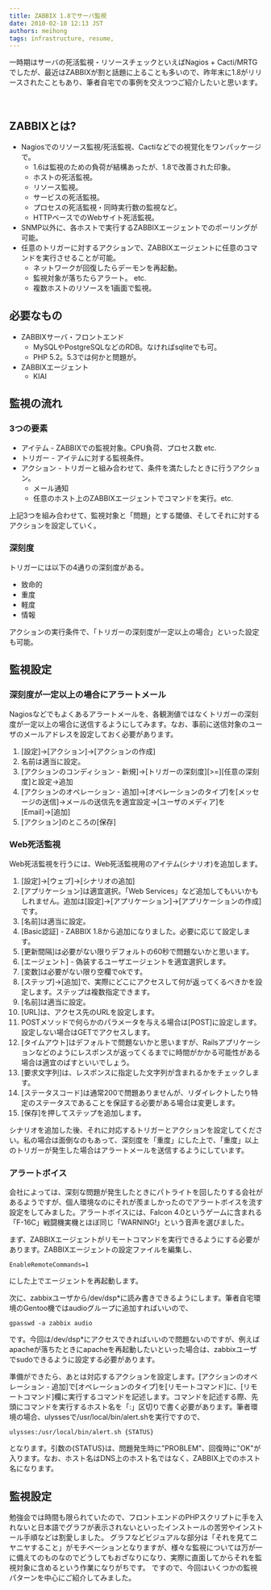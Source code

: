 ```yaml
---
title: ZABBIX 1.8でサーバ監視
date: 2010-02-10 12:13 JST
authors: meihong
tags: infrastructure, resume, 
---
```

  

一時期はサーバの死活監視・リソースチェックといえばNagios + Cacti/MRTGでしたが、最近はZABBIXが割と話題に上ることも多いので、昨年末に1.8がリリースされたこともあり、筆者自宅での事例を交えつつご紹介したいと思います。

 <!--more-->  

## ZABBIXとは?

- Nagiosでのリソース監視/死活監視、Cactiなどでの視覚化をワンパッケージで。
  - 1.6は監視のための負荷が結構あったが、1.8で改善された印象。
  - ホストの死活監視。
  - リソース監視。
  - サービスの死活監視。
  - プロセスの死活監視・同時実行数の監視など。
  - HTTPベースでのWebサイト死活監視。
- SNMP以外に、各ホストで実行するZABBIXエージェントでのポーリングが可能。
- 任意のトリガーに対するアクションで、ZABBIXエージェントに任意のコマンドを実行させることが可能。
  - ネットワークが回復したらデーモンを再起動。
  - 監視対象が落ちたらアラート。 etc.
  - 複数ホストのリソースを1画面で監視。

## 必要なもの

- ZABBIXサーバ・フロントエンド
  - MySQLやPostgreSQLなどのRDB。なければsqliteでも可。
  - PHP 5.2。5.3では何かと問題が。
- ZABBIXエージェント
  - KIAI

## 監視の流れ

### 3つの要素

- アイテム - ZABBIXでの監視対象。CPU負荷、プロセス数 etc.
- トリガー - アイテムに対する監視条件。
- アクション - トリガーと組み合わせて、条件を満たしたときに行うアクション。
  - メール通知
  - 任意のホスト上のZABBIXエージェントでコマンドを実行。etc.

上記3つを組み合わせて、監視対象と「問題」とする閾値、そしてそれに対するアクションを設定していく。  

### 深刻度
トリガーには以下の4通りの深刻度がある。  

- 致命的
- 重度
- 軽度
- 情報

アクションの実行条件で、「トリガーの深刻度が一定以上の場合」といった設定も可能。  

## 監視設定

### 深刻度が一定以上の場合にアラートメール
Nagiosなどでもよくあるアラートメールを、各観測値ではなくトリガーの深刻度が一定以上の場合に送信するようにしてみます。なお、事前に送信対象のユーザのメールアドレスを設定しておく必要があります。  

1. [設定]→[アクション]→[アクションの作成]
2. 名前は適当に設定。
3. [アクションのコンディション - 新規]→[トリガーの深刻度][>=][任意の深刻度]と設定→追加
4. [アクションのオペレーション - 追加]→[オペレーションのタイプ]を[メッセージの送信]→メールの送信先を適宜設定→[ユーザのメディア]を[Email]→[追加]
5. [アクション]のところの[保存]

### Web死活監視
Web死活監視を行うには、Web死活監視用のアイテム(シナリオ)を追加します。  

1. [設定]→[ウェブ]→[シナリオの追加]
2. [アプリケーション]は適宜選択。「Web Services」など追加してもいいかもしれません。追加は[設定]→[アプリケーション]→[アプリケーションの作成]です。
3. [名前]は適当に設定。
4. [Basic認証] - ZABBIX 1.8から追加になりました。必要に応じて設定します。
5. [更新間隔]は必要がない限りデフォルトの60秒で問題ないかと思います。
6. [エージェント] - 偽装するユーザエージェントを適宜選択します。
7. [変数]は必要がない限り空欄でokです。
8. [ステップ]→[追加]で、実際にどこにアクセスして何が返ってくるべきかを設定します。ステップは複数指定できます。
  1. [名前]は適当に設定。
  2. [URL]は、アクセス先のURLを設定します。
  3. POSTメソッドで何らかのパラメータを与える場合は[POST]に設定します。設定しない場合はGETでアクセスします。
  4. [タイムアウト]はデフォルトで問題ないかと思いますが、Railsアプリケーションなどのようにレスポンスが返ってくるまでに時間がかかる可能性がある場合は適宜のばすといいでしょう。
  5. [要求文字列]は、レスポンスに指定した文字列が含まれるかをチェックします。
  6. [ステータスコード]は通常200で問題ありませんが、リダイレクトしたり特定のステータスであることを保証する必要がある場合は変更します。
  7. [保存]を押してステップを追加します。

シナリオを追加した後、それに対応するトリガーとアクションを設定してください。私の場合は面倒なのもあって、深刻度を「重度」にした上で、「重度」以上のトリガーが発生した場合はアラートメールを送信するようにしています。  

### アラートボイス
会社によっては、深刻な問題が発生したときにパトライトを回したりする会社があるようですが、個人環境なのにそれが羨ましかったのでアラートボイスを流す設定をしてみました。アラートボイスには、Falcon 4.0というゲームに含まれる「F-16C」戦闘機実機とほぼ同じ「WARNING!」という音声を選びました。

まず、ZABBIXエージェントがリモートコマンドを実行できるようにする必要があります。ZABBIXエージェントの設定ファイルを編集し、  

```
EnableRemoteCommands=1
```
にした上でエージェントを再起動します。

次に、zabbixユーザから/dev/dsp\*に読み書きできるようにします。筆者自宅環境のGentoo機ではaudioグループに追加すればいいので、  

```
gpasswd -a zabbix audio
```
です。今回は/dev/dsp\*にアクセスできればいいので問題ないのですが、例えばapacheが落ちたときにapacheを再起動したいといった場合は、zabbixユーザでsudoできるように設定する必要があります。

準備ができたら、あとは対応するアクションを設定します。[アクションのオペレーション - 追加]で[オペレーションのタイプ]を[リモートコマンド]に、[リモートコマンド]欄に実行するコマンドを記述します。コマンドを記述する際、先頭にコマンドを実行するホスト名を「:」区切りで書く必要があります。筆者環境の場合、ulyssesで/usr/local/bin/alert.shを実行ですので、  

```
ulysses:/usr/local/bin/alert.sh {STATUS}
```
となります。引数の{STATUS}は、問題発生時に"PROBLEM"、回復時に"OK"が入ります。なお、ホスト名はDNS上のホスト名ではなく、ZABBIX上でのホスト名になります。  

## 監視設定
勉強会では時間も限られていたので、フロントエンドのPHPスクリプトに手を入れないと日本語でグラフが表示されないといったインストールの苦労やインストール手順などは割愛しました。 グラフなどビジュアルな部分は「それを見てニヤニヤすること」がモチベーションとなりますが、様々な監視については万が一に備えてのものなのでどうしてもおざなりになり、実際に直面してからそれを監視対象に含めるという作業になりがちです。 ですので、今回はいくつかの監視パターンを中心にご紹介してみました。
